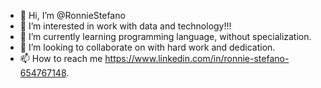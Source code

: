 - 👋 Hi, I’m @RonnieStefano
- 👀 I’m interested in work with data and technology!!!
- 🌱 I’m currently learning programming language, without specialization. 
- 💞️ I’m looking to collaborate on with hard work and dedication.
- 📫 How to reach me https://www.linkedin.com/in/ronnie-stefano-654767148.


<!---
RonnieStefano/RonnieStefano is a ✨ special ✨ repository because its `README.md` (this file) appears on your GitHub profile.
You can click the Preview link to take a look at your changes.
--->
